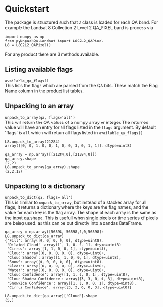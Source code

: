 # Quickstart

The package is structured  such that a class is loaded for each QA band. For example the Landsat 8 Collection 2 Level 2 QA_PIXEL band is process via

```
import numpy as np
from pyUnpackQA.Landsat import L8C2L2_QAPixel
L8 = L8C2L2_QAPixel()
```

For any product there are 3 methods available.

## Listing available flags
`available_qa_flags()`   
This lists the flags which are parsed from the QA bits. These match the Flag Name column in the product list tables.

## Unpacking to an array
`unpack_to_array(qa, flags='all')`  
This will return the QA values of a numpy array or integer. The returned value will have an entry for all flags listed in the `flags` argument. By default 'flags' is `all` which will return all flags listed in `available_qa_flags()`.

```
L8.unpack_to_array(21284)
array([[0, 0, 1, 0, 0, 1, 0, 0, 3, 0, 1, 1]], dtype=uint8)

qa_array = np.array([[21284,0],[21284,0]])
qa_array.shape
(2,2)
L8.unpack_to_array(qa_array).shape
(2,2,12)
```

## Unpacking to a dictionary
`unpack_to_dict(qa, flags='all')`  
This is similar to `unpack_to_array`, but instead of a stacked array for all flags, it returns a dictionary where the keys are the flag names, and the value for each key is the flag array. The shape of each array is the same as the input qa.shape. This is usefull when single pixels or time series of pixels are being used, as this can be put directly into a pandas DataFrame.

```
qa_array = np.array([56598, 56598,0,0,56598])
L8.unpack_to_dict(qa_array)
{'Fill': array([0, 0, 0, 0, 0], dtype=uint8),
 'Dilated Cloud': array([1, 1, 0, 0, 1], dtype=uint8),
 'Cirrus': array([1, 1, 0, 0, 1], dtype=uint8),
 'Cloud': array([0, 0, 0, 0, 0], dtype=uint8),
 'Cloud Shadow': array([1, 1, 0, 0, 1], dtype=uint8),
 'Snow': array([0, 0, 0, 0, 0], dtype=uint8),
 'Clear': array([0, 0, 0, 0, 0], dtype=uint8),
 'Water': array([0, 0, 0, 0, 0], dtype=uint8),
 'Cloud Confidence': array([1, 1, 0, 0, 1], dtype=uint8),
 'Cloud Shadow Confidence': array([3, 3, 0, 0, 3], dtype=uint8),
 'Snow/Ice Confidence': array([1, 1, 0, 0, 1], dtype=uint8),
 'Cirrus Confidence': array([3, 3, 0, 0, 3], dtype=uint8)}

L8.unpack_to_dict(qa_array)['Cloud'].shape
(5,)
```
